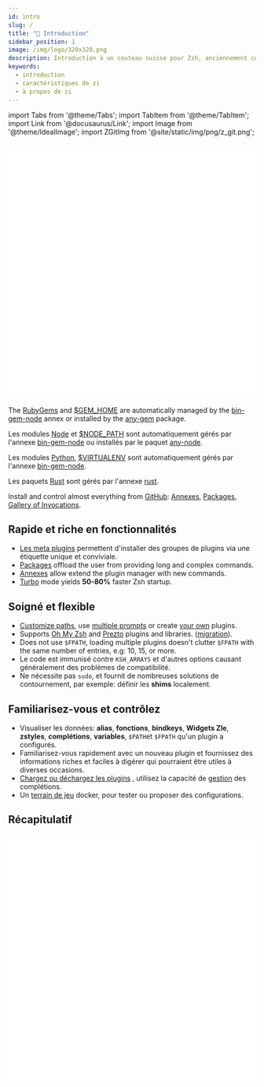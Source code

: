 ```yaml
---
id: intro
slug: /
title: "🎉 Introduction"
sidebar_position: 1
image: /img/logo/320x320.png
description: Introduction à un couteau suisse pour Zsh, anciennement connu sous le nom de zplugin, zinit.
keywords:
  - introduction
  - caractéristiques de zi
  - à propos de zi
---
```


<!-- @format -->

import Tabs from '@theme/Tabs'; import TabItem from '@theme/TabItem';
import Link from '@docusaurus/Link';
import Image from '@theme/IdealImage';
import ZGitImg from '@site/static/img/png/z_git.png';

<span className="ScreenView">
  <Image className="ImageView" img={ZGitImg} />
</span>
<span className="ScreenView">
  <Link href="https://github.com/orgs/z-shell/">
  <img
    className="ImageView"
    width="1000"
    height="500"
    alt="Z-Shell Organization Stats"
    src="https://raw.githubusercontent.com/z-shell/.github/main/metrics/metrics.svg"
  />
  </Link>
</span>

<Tabs>
  <TabItem value="gems" label="RubyGems">

The [RubyGems](https://rubygems.org) and [$GEM_HOME](https://guides.rubygems.org/command-reference/#gem-environment) are automatically managed by the [bin-gem-node](/ecosystem/annexes/bin-gem-node) annex or installed by the [any-gem](https://github.com/z-shell/any-gem) package.

  </TabItem>
  <TabItem value="node" label="Node">

Les modules [Node](https://www.npmjs.com) et [$NODE_PATH](https://nodejs.org/api/modules.html#modules_loading_from_the_global_folders) sont automatiquement gérés par l'annexe [bin-gem-node](/ecosystem/annexes/bin-gem-node) ou installés par le paquet [any-node](https://github.com/z-shell/any-node).

  </TabItem>
  <TabItem value="pip" label="Python">

Les modules [Python](https://python.org), [$VIRTUALENV](https://docs.python.org/3/tutorial/venv.html) sont automatiquement gérés par l'annexe [bin-gem-node](/ecosystem/annexes/bin-gem-node).

  </TabItem>
  <TabItem value="rust" label="Rust">

Les paquets [Rust](https://crates.io) sont gérés par l'annexe [rust](/ecosystem/annexes/rust).

  </TabItem>
  <TabItem value="github" label="GitHub" default>

Install and control almost everything from [GitHub](https://github.com): [Annexes](/ecosystem/annexes/overview), [Packages](/ecosystem/packages/synopsis), [Gallery of Invocations](/community/gallery/collection).

</TabItem>
</Tabs>

## <i class="fa-solid fa-spinner fa-spin-pulse"></i> Rapide et riche en fonctionnalités

- [Les meta plugins][16] permettent d'installer des groupes de plugins via une étiquette unique et conviviale.
- [Packages](/ecosystem/packages/synopsis) offload the user from providing long and complex commands.
- [Annexes](/ecosystem/annexes/overview) allow extend the plugin manager with new commands.
- [Turbo][8] mode yields **50-80%** faster Zsh startup.

## <i className="fa-beat" class="fa-solid fa-heart fa-beat"></i> Soigné et flexible

- [Customize paths][9], use [multiple prompts][10] or create [your own][11] plugins.
- Supports [Oh My Zsh][oh-my-zsh] and [Prezto][] plugins and libraries. ([migration][]).
- Does not use `$FPATH`, loading multiple plugins doesn't clutter `$FPATH` with the same number of entries, e.g: 10, 15, or more.
- Le code est immunisé contre `KSH_ARRAYS` et d'autres options causant généralement des problèmes de compatibilité.
- Ne nécessite pas `sudo`, et fournit de nombreuses solutions de contournement, par exemple: définir les **shims** localement.

## <i className="fa-beat-fade" class="fa-solid fa-circle-info fa-beat-fade"></i> Familiarisez-vous et contrôlez

- Visualiser les données: **alias**, **fonctions**, **bindkeys**, **Widgets Zle**, **zstyles**, **complétions**, **variables**, `$PATH`et `$FPATH` qu'un plugin a configurés.
- Familiarisez-vous rapidement avec un nouveau plugin et fournissez des informations riches et faciles à digérer qui pourraient être utiles à diverses occasions.
- [Chargez ou déchargez les plugins][14] , utilisez la capacité de [gestion][15] des complétions.
- Un [terrain de jeu][] docker, pour tester ou proposer des configurations.

## <i class="fa-solid fa-list-check"></i> Récapitulatif

<span className="ScreenView">
  <Link href="https://github.com/orgs/z-shell/projects/">
  <img
    className="ImageView"
    loading="lazy"
    width="1000"
    height="500"
    alt="Z-Shell Organization FollowUp"
    src="https://raw.githubusercontent.com/z-shell/.github/main/metrics/plugin/followup/followup.svg"
  />
  </Link>
</span>

<!-- end-of-file -->
<!-- links -->

[8]: /docs/getting_started/overview#turbo-mode-zsh--53
[9]: /docs/guides/customization#customizing-paths
[10]: /docs/guides/customization#multiple-prompts
[11]: /docs/guides/customization#non-github-local-plugins
[oh-my-zsh]: /docs/getting_started/overview#oh-my-zsh-prezto
[prezto]: /docs/getting_started/overview#oh-my-zsh-prezto
[migration]: /docs/getting_started/migration
[14]: /docs/guides/commands#loading-and-unloading
[15]: /docs/guides/commands#completions-management
[16]: /search?q=meta+plugins
[terrain de jeu]: https://github.com/z-shell/playground
